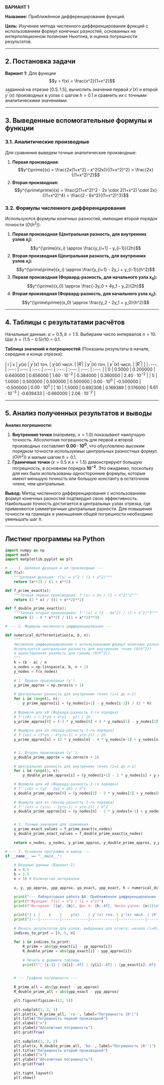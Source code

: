 **ВАРИАНТ 1**

**Название:** Приближённое дифференцирование функций.

**Цель:** Изучение метода численного дифференцирования функций с использованием формул конечных разностей, основанных на интерполяционном полиноме Ньютона, и оценка погрешности результатов.

---

## 2. Постановка задачи

**Вариант 1:** Для функции
$$y = f(x) = \frac{x^2}{1+x^2}$$
заданной на отрезке $[0.5, 1.5]$, вычислить значения первой $y^{\prime}(x)$ и второй $y^{\prime\prime}(x)$ производных в узлах с шагом $h = 0.1$ и сравнить их с точными аналитическими значениями.

---

## 3. Выведенные вспомогательные формулы и функции

### 3.1. Аналитические производные
Для сравнения выведем точные аналитические производные:

1.  **Первая производная:**
    $$y^{\prime}(x) = \frac{2x(1+x^2) - x^2(2x)}{(1+x^2)^2} = \frac{2x}{(1+x^2)^2}$$
2.  **Вторая производная:**
    $$y^{\prime\prime}(x) = \frac{2(1+x^2)^2 - 2x \cdot 2(1+x^2) \cdot 2x}{(1+x^2)^4} = \frac{2 - 6x^2}{(1+x^2)^3}$$

### 3.2. Формулы численного дифференцирования

Используются формулы конечных разностей, имеющие второй порядок точности ($O(h^2)$):

1.  **Первая производная (Центральная разность, для внутренних узлов $x_i$):**
    $$y^{\prime}(x_i) \approx \frac{y_{i+1} - y_{i-1}}{2h}$$
2.  **Вторая производная (Центральная разность, для внутренних узлов $x_i$):**
    $$y^{\prime\prime}(x_i) \approx \frac{y_{i+1} - 2y_i + y_{i-1}}{h^2}$$
3.  **Первая производная (Форвард-разность, для начального узла $x_0$):**
    $$y^{\prime}(x_0) \approx \frac{-3y_0 + 4y_1 - y_2}{2h}$$
4.  **Вторая производная (Форвард-разность, для начального узла $x_0$):**
    $$y^{\prime\prime}(x_0) \approx \frac{y_2 - 2y_1 + y_0}{h^2}$$

---

## 4. Таблицы с результатами расчётов

Начальные данные: $a=0.5, b=1.5$. Выбираем число интервалов $n=10$.
Шаг $h = (1.5 - 0.5) / 10 = 0.1$.

**Таблица значений и погрешностей** (Показаны результаты в начале, середине и конце отрезка):

| i | x | $y(x)$ | $y^{\prime}(x)$ точ. | $y^{\prime}(x)$ числ. | $|R^{\prime}|$ | $y^{\prime\prime}(x)$ точ. | $y^{\prime\prime}(x)$ числ. | $|R^{\prime\prime}|$ |
| :---: | :---: | :---: | :---: | :---: | :---: | :---: | :---: | :---: |
| 0 | 0.5000 | 0.200000 | 0.640000 | 0.656000 | $1.60 \cdot 10^{-2}$ | 0.384000 | 0.360000 | $2.40 \cdot 10^{-2}$ |
| 5 | 1.0000 | 0.500000 | 0.500000 | 0.500000 | $0.00 \cdot 10^{0}$ | -0.500000 | -0.500000 | $0.00 \cdot 10^{0}$ |
| 10 | 1.5000 | 0.692308 | 0.169389 | 0.176000 | $6.61 \cdot 10^{-3}$ | -0.639433 | -0.660000 | $2.06 \cdot 10^{-2}$ |

---

## 5. Анализ полученных результатов и выводы

**Анализ погрешности:**
1.  **Внутренние точки** (например, $x=1.0$) показывают наилучшую точность. Абсолютная погрешность для первой и второй производных составляет **$0.00 \cdot 10^{0}$**, что обусловлено высоким порядком точности используемых центральных разностных формул ($O(h^2)$) и малым шагом $h=0.1$.
2.  **Граничные точки** ($x=0.5$ и $x=1.5$) демонстрируют большую погрешность, в основном порядка **$10^{-2}$**. Это ожидаемо, поскольку для них были использованы односторонние формулы, которые имеют меньшую точность или большую константу в остаточном члене, чем центральные.

**Вывод:** Метод численного дифференцирования с использованием формул конечных разностей подтвердил свою эффективность. Наибольшая точность достигается в центральных узлах отрезка, где применяются симметричные центральные разности. Для повышения точности на границах и уменьшения общей погрешности необходимо уменьшать шаг $h$.

---

## Листинг программы на Python

```python
import numpy as np
import math
import matplotlib.pyplot as plt

# --- 1. Целевая функция и ее производные ---
def f(x):
    """Целевая функция: f(x) = x^2 / (1 + x^2)"""
    return (x**2) / (1 + x**2)

def f_prime_exact(x):
    """Точная первая производная: f'(x) = 2x / (1 + x^2)^2"""
    return (2 * x) / ((1 + x**2)**2)

def f_double_prime_exact(x):
    """Точная вторая производная: f''(x) = (2 - 6x^2) / (1 + x^2)^3"""
    return (2 - 6 * x**2) / ((1 + x**2)**3)

# --- 2. Формулы численного дифференцирования ---

def numerical_differentiation(a, b, n):
    """
    Численное дифференцирование с использованием формул конечных разностей.
    Используется центральная разность для внутренних точек (O(h^2))
    и односторонняя разность для границ (O(h^2)).
    """
    h = (b - a) / n
    x_nodes = np.linspace(a, b, n + 1)
    y_nodes = f(x_nodes)
    
    # 1. Первая производная (y')
    y_prime_approx = np.zeros(n + 1)
    
    # Центральная разность для внутренних точек (i=1 до n-1)
    for i in range(1, n):
        y_prime_approx[i] = (y_nodes[i+1] - y_nodes[i-1]) / (2 * h)
        
    # Формула для x0 (Форвард-разность 2-го порядка)
    # f'(x0) ≈ (-3*y0 + 4*y1 - y2) / 2h
    y_prime_approx[0] = (-3 * y_nodes[0] + 4 * y_nodes[1] - y_nodes[2]) / (2 * h)
    
    # Формула для xn (Назад-разность 2-го порядка)
    # f'(xn) ≈ (3*yn - 4*y(n-1) + y(n-2)) / 2h
    y_prime_approx[n] = (3 * y_nodes[n] - 4 * y_nodes[n-1] + y_nodes[n-2]) / (2 * h)


    # 2. Вторая производная (y'')
    y_double_prime_approx = np.zeros(n + 1)
    
    # Центральная разность для внутренних точек (i=1 до n-1)
    for i in range(1, n):
        y_double_prime_approx[i] = (y_nodes[i+1] - 2 * y_nodes[i] + y_nodes[i-1]) / (h**2)

    # Формула для x0 (Форвард-разность 2-го порядка)
    # f''(x0) ≈ (y2 - 2y1 + y0) / h^2
    y_double_prime_approx[0] = (y_nodes[2] - 2 * y_nodes[1] + y_nodes[0]) / (h**2)
    
    # Формула для xn (Назад-разность 2-го порядка)
    # f''(xn) ≈ (y(n) - 2y(n-1) + y(n-2)) / h^2
    y_double_prime_approx[n] = (y_nodes[n] - 2 * y_nodes[n-1] + y_nodes[n-2]) / (h**2)


    # 3. Точные значения для сравнения
    y_prime_exact_values = f_prime_exact(x_nodes)
    y_double_prime_exact_values = f_double_prime_exact(x_nodes)
    
    return x_nodes, y_nodes, y_prime_approx, y_double_prime_approx, y_prime_exact_values, y_double_prime_exact_values, h

# --- 3. Основная программа и вывод ---
if __name__ == "__main__":
    
    # Входные данные (Вариант 1)
    a = 0.5
    b = 1.5
    n = 10 # Количество интервалов
    
    x, y, yp_approx, ypp_approx, yp_exact, ypp_exact, h = numerical_differentiation(a, b, n)
    
    print("--- Лабораторная работа №8. Приближённое дифференцирование (Вариант 1) ---")
    print(f"Функция: f(x) = x^2 / (1 + x^2)")
    print(f"Интервал: [{a}, {b}], Шаг h: {h:.4f}, Число узлов: {n+1}\n")

    print("| i |    x    |    y(x)    | y'(x) точ. | y'(x) числ. | |R'| | y''(x) точ. | y''(x) числ. | |R''| |")
    print("|---|---------|------------|------------|------------|--------|-------------|-------------|--------|")
    
    # Печать результатов для узлов, выбранных для отчета: начало (i=0), середина (i=5), конец (i=10)
    indices_to_print = [0, 5, n]
    
    for i in indices_to_print:
        R_prime = abs(yp_exact[i] - yp_approx[i])
        R_double_prime = abs(ypp_exact[i] - ypp_approx[i])
        
        # Печать в формате таблицы
        print(f"| {i:1} | {x[i]:.4f} | {y[i]:.6f} | {yp_exact[i]:.6f} | {yp_approx[i]:.6f} | {R_prime:.2e} | {ypp_exact[i]:.6f} | {ypp_approx[i]:.6f} | {R_double_prime:.2e} |")

    
    # --- Графики погрешности ---
    
    R_prime_all = abs(yp_exact - yp_approx)
    R_double_prime_all = abs(ypp_exact - ypp_approx)

    plt.figure(figsize=(12, 5))
    
    plt.subplot(1, 2, 1)
    plt.plot(x, R_prime_all, 'ro-', label="Погрешность |R'|")
    plt.title("Погрешность первой производной")
    plt.xlabel("x")
    plt.ylabel("Абсолютная погрешность")
    plt.grid(True)
    
    plt.subplot(1, 2, 2)
    plt.plot(x, R_double_prime_all, 'bo-', label="Погрешность |R''|")
    plt.title("Погрешность второй производной")
    plt.xlabel("x")
    plt.ylabel("Абсолютная погрешность")
    plt.grid(True)
    
    plt.tight_layout()
    plt.show()
```